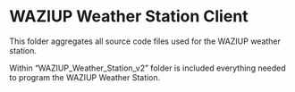 WAZIUP Weather Station Client
=============================

This folder aggregates all source code files used for the WAZIUP weather station. 

Within “WAZIUP_Weather_Station_v2” folder is included everything needed to program the WAZIUP Weather Station.